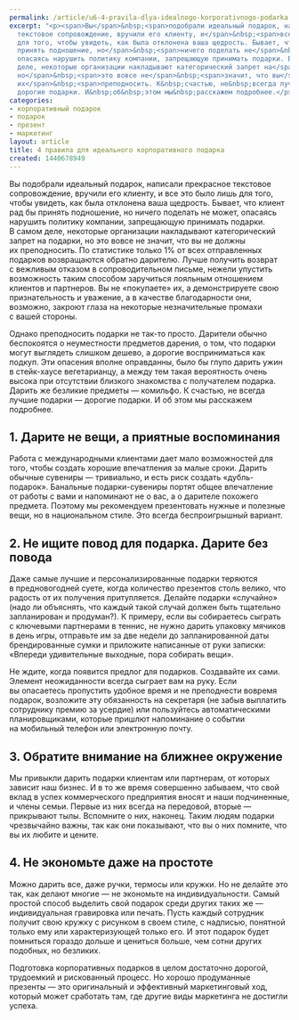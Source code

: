 ```yaml
---
permalink: /article/u6-4-pravila-dlya-idealnogo-korporativnogo-podarka
excerpt: "<p><span>Вы</span>&nbsp;<span>подобрали идеальный подарок, написали прекрасное
  текстовое сопровождение, вручили его клиенту, и</span>&nbsp;<span>все это было лишь
  для того, чтобы увидеть, как была отклонена ваша щедрость. Бывает, что клиент рад</span>&nbsp;<span>бы
  принять подношение, но</span>&nbsp;<span>ничего поделать не</span>&nbsp;<span>может,
  опасаясь нарушить политику компании, запрещающую принимать подарки. В</span>&nbsp;<span>самом
  деле, некоторые организации накладывают категорический запрет на</span>&nbsp;<span>подарки,
  но</span>&nbsp;<span>это вовсе не</span>&nbsp;<span>значит, что вы</span>&nbsp;<span>не</span>&nbsp;<span>должны
  их</span>&nbsp;<span>преподносить. К&nbsp;счастью, не&nbsp;всегда лучшие подарки&nbsp;—
  дорогие подарки. И&nbsp;об&nbsp;этом мы&nbsp;расскажем подробнее.</p>"
categories:
- корпоративный подарок
- подарок
- презент
- маркетинг
layout: article
title: 4 правила для идеального корпоративного подарка
created: 1440678949
---
```

Вы подобрали идеальный подарок, написали прекрасное текстовое сопровождение, вручили его клиенту, и все это было лишь для того, чтобы увидеть, как была отклонена ваша щедрость. Бывает, что клиент рад бы принять подношение, но ничего поделать не может, опасаясь нарушить политику компании, запрещающую принимать подарки. В самом деле, некоторые организации накладывают категорический запрет на подарки, но это вовсе не значит, что вы не должны их преподносить. По статистике только 1% от всех отправленных подарков возвращаются обратно дарителю. Лучше получить возврат с вежливым отказом в сопроводительном письме, нежели упустить возможность таким способом заручиться лояльным отношением клиентов и партнеров. Вы не «покупаете» их, а демонстрируете свою признательность и уважение, а в качестве благодарности они, возможно, закроют глаза на некоторые незначительные промахи с вашей стороны.

Однако преподносить подарки не так-то просто. Дарители обычно беспокоятся о неуместности предметов дарения, о том, что подарки могут выглядеть слишком дешево, а дорогие восприниматься как подкуп. Эти опасения вполне оправданны, было бы глупо дарить ужин в стейк-хаусе вегетарианцу, а между тем такая вероятность очень высока при отсутствии близкого знакомства с получателем подарка. Дарить же безликие предметы — комильфо. К счастью, не всегда лучшие подарки — дорогие подарки. И об этом мы расскажем подробнее.

## 1. Дарите не вещи, а приятные воспоминания ##

Работа с международными клиентами дает мало возможностей для того, чтобы создать хорошие впечатления за малые сроки. Дарить обычные сувениры — тривиально, и есть риск создать «дубль-подарок». Банальные подарки-сувениры портят общее впечатление от работы с вами и напоминают не о вас, а о дарителе похожего предмета. Поэтому мы рекомендуем презентовать нужные и полезные вещи, но в национальном стиле. Это всегда беспроигрышный вариант.

## 2. Не ищите повод для подарка. Дарите без повода ##

Даже самые лучшие и персонализированные подарки теряются в предновогодней суете, когда количество презентов столь велико, что радость от их получения притупляется. Делайте подарки «случайно» (надо ли объяснять, что каждый такой случай должен быть тщательно запланирован и продуман?). К примеру, если вы собираетесь сыграть с ключевыми партнерами в теннис, не нужно дарить упаковку мячиков в день игры, отправьте им за две недели до запланированной даты брендированные сумки и приложите написанные от руки записки: «Впереди удивительные выходные, пора собирать вещи».

Не ждите, когда появится предлог для подарков. Создавайте их сами. Элемент неожиданности всегда сыграет вам на руку. Если вы опасаетесь пропустить удобное время и не преподнести вовремя подарок, возложите эту обязанность на секретаря (не забыв выплатить сотруднику премию за усердие) или пользуйтесь автоматическими планировщиками, которые пришлют напоминание о событии на мобильный телефон или электронную почту.

## 3. Обратите внимание на ближнее окружение ##

Мы привыкли дарить подарки клиентам или партнерам, от которых зависит наш бизнес. И в то же время совершенно забываем, что свой вклад в успех коммерческого предприятия вносят и наши подчиненные, и члены семьи. Первые из них всегда на передовой, вторые — прикрывают тылы. Вспомните о них, наконец. Таким людям подарки чрезвычайно важны, так как они показывают, что вы о них помните, что вы их любите и цените.

## 4. Не экономьте даже на простоте ##

Можно дарить все, даже ручки, термосы или кружки. Но не делайте это так, как делают многие — не экономьте на индивидуальности. Самый простой способ выделить свой подарок среди других таких же — индивидуальная гравировка или печать. Пусть каждый сотрудник получит свою кружку с рисунком в своем стиле, с надписью, понятной только ему или характеризующей только его. И этот подарок будет помниться гораздо дольше и цениться больше, чем сотни других подобных, но безликих.

Подготовка корпоративных подарков в целом достаточно дорогой, трудоемкий и рискованный процесс. Но хорошо продуманные презенты — это оригинальный и эффективный маркетинговый ход, который может сработать там, где другие виды маркетинга не достигли успеха.
